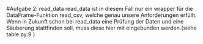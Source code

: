 #Aufgabe 2: read_data
read_data ist in diesem Fall nur ein wrapper für die DataFrame-Funktion read_csv, welche genau unsere Anforderungen 
erfüllt. Wenn in Zukunft schon bei read_data eine Prüfung der Daten und eine Säuberung stattfinden soll, muss diese 
hier mit eingebunden werden.(siehe table.py:9 )
